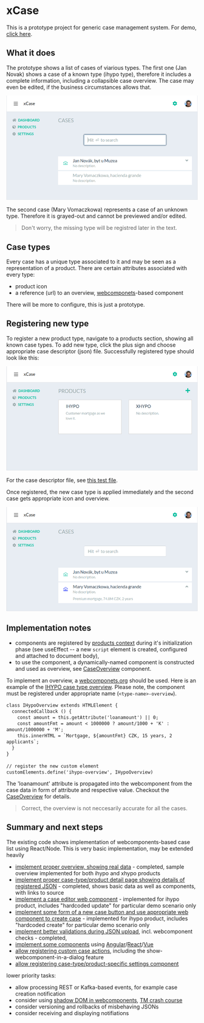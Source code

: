 # xCase

This is a prototype project for generic case management system. For demo, [click here](https://xcase-test.herokuapp.com).

## What it does

The prototype shows a list of cases of viarious types. The first one (Jan Novak) shows a case of a known type (ihypo type), therefore it includes a complete information, including a collapsible case overview. The case may even be edited, if the business circumstances allows that.

![overview of cases](doc/cases.png)

The second case (Mary Vomaczkowa) represents a case of an unknown type. Therefore it is grayed-out and cannot be previewed and/or edited.

> Don't worry, the missing type will be registred later in the text.

## Case types

Every case has a unique type associated to it and may be seen as a representation of a product. There are certain attributes associated with every type:

- product icon
- a reference (url) to an overview, [webcomponets](http://webcomponents.org)-based component

There will be more to configure, this is just a prototype.

## Registering new type

To register a new product type, navigate to a products section, showing all known case types. To add new type, click the plus sign and choose appropriate case descriptor (json) file. Successfully registered type should look like this:

![overview of cases](doc/products.png)

For the case descriptor file, see [this test file](server/test/product.json).

Once registered, the new case type is applied immediately and the second case gets appropriate icon and overview.

![overview of cases](doc/cases-reg.png)

## Implementation notes

- components are registered by [products context](client/ProductsContext.js) during it's initialization phase (see useEffect -- a new `script` element is created, configured and attached to document body),
- to use the component, a dynamically-named component is constructed and used as overview, see [CaseOverview](client/components/CaseOverview.js) component.

To implement an overview, a [webcomponets.org](http://webcomponents.org) should be used. Here is an example of the [IHYPO case type overview](client/static/ihypo-overview.js). Please note, the component must be registered under appropriate name (`<type-name>-overview`).

```
class IHypoOverview extends HTMLElement {
  connectedCallback () {
    const amount = this.getAttribute('loanamount') || 0;
    const amountFmt = amount < 1000000 ? amount/1000 + 'K' : amount/1000000 + 'M';
    this.innerHTML = `Mortgage, ${amountFmt} CZK, 15 years, 2 applicants`;
  }
}

// register the new custom element
customElements.define('ihypo-overview', IHypoOverview)
```

The 'loanamount' attribute is propagated into the webcomponent from the case data in form of attribute and respective value. Checkout the [CaseOverview](client/components/CaseOverview.js) for details.

> Correct, the overview is not neccesarily accurate for all the cases.

## Summary and next steps

The existing code shows implementation of webcomponents-based case list using React/Node. This is very basic implementation, may be extended heavily

- [implement proper overview, showing real data](https://github.com/jaroslavpsenicka/xcase/issues/1) - completed, sample overview implemented for both ihypo and xhypo products
- [implement proper case-type/product detail page showing details of registered JSON](https://github.com/jaroslavpsenicka/xcase/issues/2) - completed, shows basic data as well as components, with links to source
- [implement a case editor web component](https://github.com/jaroslavpsenicka/xcase/issues/3) - implemented for ihypo product, includes "hardcoded update" for particular demo scenario only 
- [implement some form of a new case button and use appropriate web component to create case](https://github.com/jaroslavpsenicka/xcase/issues/4) - implemented for ihypo product, includes "hardcoded create" for particular demo scenario only 
- [implement better validations during JSON upload](https://github.com/jaroslavpsenicka/xcase/issues/5), incl. webcomponent checks - completed,
- [implement some components](https://github.com/jaroslavpsenicka/xcase/issues/6) using [Angular](https://medium.com/@IMM9O/web-components-with-angular-d0205c9db08f)/[React](https://dev.to/frustigor/the-fastest-way-to-create-web-components-with-react-403)/[Vue](https://dev.to/aumayeung/create-web-components-with-vue-js-2bb0)
- [allow registering custom case actions](https://github.com/jaroslavpsenicka/xcase/issues/6), including the show-webcomponent-in-a-dialog feature
- [allow registering case-type/product-specific settings component](https://github.com/jaroslavpsenicka/xcase/issues/7)

lower priority tasks:

- allow processing REST or Kafka-based events, for example case creation notification
- consider using [shadow DOM in webcomponents](https://www.grapecity.com/blogs/using-web-components-with-react-2019), [TM crash course](https://www.youtube.com/watch?v=PCWaFLy3VUo)
- consider versioning and rollbacks of misbehaving JSONs
- consider receiving and displaying notifiations
